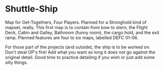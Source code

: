 # Shuttle-Ship
Map for Get-Togethers, Four Players. Planned for a Stronghold kind of mapset, really.
This first map is to contain from bow to stern, the Flight Deck, Cabin and Galley, Bathroom (funny room), the cargo hold, and the exit ramp. 
Planned features are four to six maps, labelled DEFC 01-06.

For those part of the projects (and outside), the ship is to be worked on. Don't steal OP's fire!
Add what you want so long it does not go against the original detail. Good time to practice detailing if you wish or just add some silly things.
